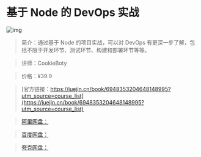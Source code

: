 # 基于 Node 的 DevOps 实战

![img](../../assets/efec1d57146a4127bb8a0c32f3b0a61d~tplv-k3u1fbpfcp-no-mark:280:280:200:280.png)

> 简介：通过基于 Node 的项目实战，可以对 DevOps 有更深一步了解，包括不限于开发环节、测试环节、构建和部署环节等等。

> 讲师：CookieBoty

> 价格：¥39.9

> [官方链接：https://juejin.cn/book/6948353204648148995?utm_source=course_list](https://juejin.cn/book/6948353204648148995?utm_source=course_list)

> [阿里网盘：]()

> [百度网盘：]()

> [夸克网盘：]()
